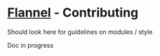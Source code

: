 # [Flannel][readme-md] - Contributing

Should look here for guidelines on modules / style

Doc in progress

[readme-md]: README.md "Flannel Readme"
